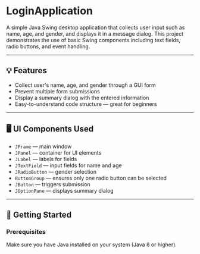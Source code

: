 # LoginApplication

A simple Java Swing desktop application that collects user input such as name, age, and gender, and displays it in a message dialog. This project demonstrates the use of basic Swing components including text fields, radio buttons, and event handling.

---

## 💡 Features

- Collect user's name, age, and gender through a GUI form
- Prevent multiple form submissions
- Display a summary dialog with the entered information
- Easy-to-understand code structure — great for beginners

---

## 🖥️ UI Components Used

- `JFrame` — main window
- `JPanel` — container for UI elements
- `JLabel` — labels for fields
- `JTextField` — input fields for name and age
- `JRadioButton` — gender selection
- `ButtonGroup` — ensures only one radio button can be selected
- `JButton` — triggers submission
- `JOptionPane` — displays summary dialog

---

## 🚀 Getting Started

### Prerequisites
Make sure you have Java installed on your system (Java 8 or higher).


